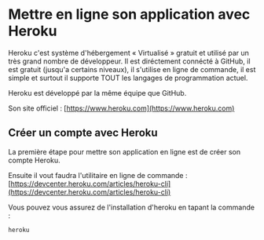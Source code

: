 # Mettre en ligne son application avec Heroku

Heroku c'est système d'hébergement « Virtualisé » gratuit et utilisé par un très grand nombre de développeur. Il est diréctement connécté à GitHub, il est gratuit (jusqu'a certains niveaux), il s'utilise en ligne de commande, il est simple et surtout il supporte TOUT les langages de programmation actuel.

Heroku est développé par la même équipe que GitHub.

Son site officiel : [https://www.heroku.com](https://www.heroku.com)

## Créer un compte avec Heroku

La première étape pour mettre son application en ligne est de créer son compte Heroku.

Ensuite il vout faudra l'utilitaire en ligne de commande : [https://devcenter.heroku.com/articles/heroku-cli](https://devcenter.heroku.com/articles/heroku-cli)

Vous pouvez vous assurez de l'installation d'heroku en tapant la commande :

```bash
heroku
```

